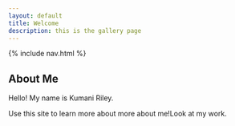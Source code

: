 ```yaml
---
layout: default
title: Welcome
description: this is the gallery page
---
```


{% include nav.html %}

## About Me

Hello! My name is Kumani Riley. 

Use this site to learn more about more about me!Look at my work.

